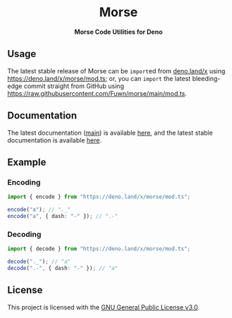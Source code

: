 <h1 align="center">Morse</h1>
<p align="center"><b>Morse Code Utilities for Deno</b></p>

## Usage

The latest stable release of Morse can be `import`ed from
[deno.land/x](https://deno.land/x) using https://deno.land/x/morse/mod.ts; or,
you can `import` the latest bleeding-edge commit straight from GitHub using
https://raw.githubusercontent.com/Fuwn/morse/main/mod.ts.

## Documentation

The latest documentation ([main](https://github.com/Fuwn/morse/tree/main)) is
available
[here](https://doc.deno.land/https/raw.githubusercontent.com/Fuwn/morse/main/mod.ts),
and the latest stable documentation is available
[here](https://doc.deno.land/https/deno.land/x/morse/mod.ts).

## Example

### Encoding

```ts
import { encode } from "https://deno.land/x/morse/mod.ts";

encode("a"); // "._"
encode("a", { dash: "-" }); // ".-"
```

### Decoding

```ts
import { decode } from "https://deno.land/x/morse/mod.ts";

decode("._"); // "a"
decode(".-", { dash: "-" }); // "a"
```

## License

This project is licensed with the [GNU General Public License v3.0](LICENSE).
